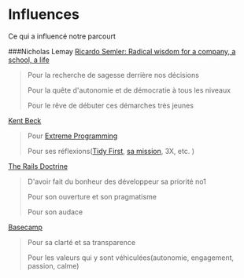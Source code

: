 # Influences
Ce qui a influencé notre parcourt 

###Nicholas Lemay 
[Ricardo Semler: Radical wisdom for a company, a school, a life ](https://www.youtube.com/watch?v=k4vzhweOefs)
> Pour la recherche de sagesse derrière nos décisions
> 
> Pour la quête d'autonomie et de démocratie à tous les niveaux
> 
> Pour le rêve de débuter ces démarches très jeunes


[Kent Beck](https://www.facebook.com/notes/1054470145004848/)

> Pour [Extreme Programming](http://www.extremeprogramming.org/)
>
> Pour ses réflexions([Tidy First](https://www.youtube.com/watch?v=BFFY9Zor6zw), [sa mission](https://www.facebook.com/notes/1054470145004848/), 3X, etc. )

[The Rails Doctrine](https://rubyonrails.org/doctrine/)
>
> D'avoir fait du bonheur des développeur sa priorité no1
> 
> Pour son ouverture et son pragmatisme
> 
> Pour son audace
> 
>
[Basecamp](https://basecamp.com/handbook)
> Pour sa clarté et sa transparence
> 
> Pour les valeurs qui y sont véhiculées(autonomie, engagement, passion, calme)

